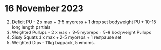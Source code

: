 # 16 November 2023 

2. Deficit PU - 2 x max + 3-5 myoreps + 1 drop set bodyweight PU + 10-15 long length partials
3. Weighted Pullups - 2 x max + 3-5 myoreps + 5-8 bodyweight Pullups
5. Sissy Squats 3 x max + 2-5 myoreps + 1 restpause set
8. Weighted Dips - 11kg bagpack, 5 emoms.

